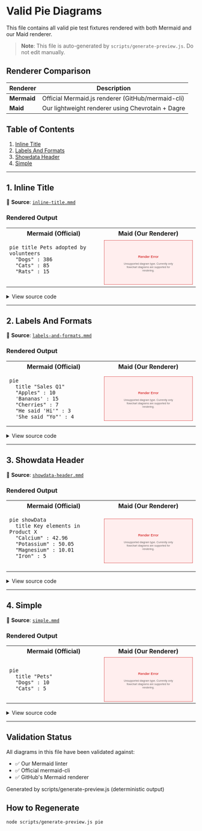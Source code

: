 # Valid Pie Diagrams

This file contains all valid pie test fixtures rendered with both Mermaid and our Maid renderer.

> **Note**: This file is auto-generated by `scripts/generate-preview.js`. Do not edit manually.

## Renderer Comparison

| Renderer | Description |
|----------|-------------|
| **Mermaid** | Official Mermaid.js renderer (GitHub/mermaid-cli) |
| **Maid** | Our lightweight renderer using Chevrotain + Dagre |

## Table of Contents

1. [Inline Title](#1-inline-title)
2. [Labels And Formats](#2-labels-and-formats)
3. [Showdata Header](#3-showdata-header)
4. [Simple](#4-simple)

---

## 1. Inline Title

📄 **Source**: [`inline-title.mmd`](./valid/inline-title.mmd)

### Rendered Output

<table>
<tr>
<th width="50%">Mermaid (Official)</th>
<th width="50%">Maid (Our Renderer)</th>
</tr>
<tr>
<td>

```mermaid
pie title Pets adopted by volunteers
  "Dogs" : 386
  "Cats" : 85
  "Rats" : 15


```

</td>
<td>

<svg xmlns="http://www.w3.org/2000/svg" width="400" height="200" viewBox="0 0 400 200">
  <rect width="400" height="200" fill="#fee" stroke="#c00" stroke-width="2" />
  <text x="200" y="80" text-anchor="middle" font-family="Arial, sans-serif" font-size="16" fill="#c00">
    Render Error
  </text>
  <text x="200" y="110" text-anchor="middle" font-family="Arial, sans-serif" font-size="12" fill="#666">
    <tspan x="200" dy="0">Unsupported diagram type. Currently only</tspan><tspan x="200" dy="15">flowchart diagrams are supported for</tspan><tspan x="200" dy="15">rendering.</tspan>
  </text>
</svg>

</td>
</tr>
</table>

<details>
<summary>View source code</summary>

```
pie title Pets adopted by volunteers
  "Dogs" : 386
  "Cats" : 85
  "Rats" : 15


```
</details>

---

## 2. Labels And Formats

📄 **Source**: [`labels-and-formats.mmd`](./valid/labels-and-formats.mmd)

### Rendered Output

<table>
<tr>
<th width="50%">Mermaid (Official)</th>
<th width="50%">Maid (Our Renderer)</th>
</tr>
<tr>
<td>

```mermaid
pie
  title "Sales Q1"
  "Apples" : 10
  'Bananas' : 15
  "Cherries" : 7
  "He said 'Hi'" : 3
  'She said "Yo"' : 4

```

</td>
<td>

<svg xmlns="http://www.w3.org/2000/svg" width="400" height="200" viewBox="0 0 400 200">
  <rect width="400" height="200" fill="#fee" stroke="#c00" stroke-width="2" />
  <text x="200" y="80" text-anchor="middle" font-family="Arial, sans-serif" font-size="16" fill="#c00">
    Render Error
  </text>
  <text x="200" y="110" text-anchor="middle" font-family="Arial, sans-serif" font-size="12" fill="#666">
    <tspan x="200" dy="0">Unsupported diagram type. Currently only</tspan><tspan x="200" dy="15">flowchart diagrams are supported for</tspan><tspan x="200" dy="15">rendering.</tspan>
  </text>
</svg>

</td>
</tr>
</table>

<details>
<summary>View source code</summary>

```
pie
  title "Sales Q1"
  "Apples" : 10
  'Bananas' : 15
  "Cherries" : 7
  "He said 'Hi'" : 3
  'She said "Yo"' : 4

```
</details>

---

## 3. Showdata Header

📄 **Source**: [`showdata-header.mmd`](./valid/showdata-header.mmd)

### Rendered Output

<table>
<tr>
<th width="50%">Mermaid (Official)</th>
<th width="50%">Maid (Our Renderer)</th>
</tr>
<tr>
<td>

```mermaid
pie showData
  title Key elements in Product X
  "Calcium" : 42.96
  "Potassium" : 50.05
  "Magnesium" : 10.01
  "Iron" : 5


```

</td>
<td>

<svg xmlns="http://www.w3.org/2000/svg" width="400" height="200" viewBox="0 0 400 200">
  <rect width="400" height="200" fill="#fee" stroke="#c00" stroke-width="2" />
  <text x="200" y="80" text-anchor="middle" font-family="Arial, sans-serif" font-size="16" fill="#c00">
    Render Error
  </text>
  <text x="200" y="110" text-anchor="middle" font-family="Arial, sans-serif" font-size="12" fill="#666">
    <tspan x="200" dy="0">Unsupported diagram type. Currently only</tspan><tspan x="200" dy="15">flowchart diagrams are supported for</tspan><tspan x="200" dy="15">rendering.</tspan>
  </text>
</svg>

</td>
</tr>
</table>

<details>
<summary>View source code</summary>

```
pie showData
  title Key elements in Product X
  "Calcium" : 42.96
  "Potassium" : 50.05
  "Magnesium" : 10.01
  "Iron" : 5


```
</details>

---

## 4. Simple

📄 **Source**: [`simple.mmd`](./valid/simple.mmd)

### Rendered Output

<table>
<tr>
<th width="50%">Mermaid (Official)</th>
<th width="50%">Maid (Our Renderer)</th>
</tr>
<tr>
<td>

```mermaid
pie
  title "Pets"
  "Dogs" : 10
  "Cats" : 5

```

</td>
<td>

<svg xmlns="http://www.w3.org/2000/svg" width="400" height="200" viewBox="0 0 400 200">
  <rect width="400" height="200" fill="#fee" stroke="#c00" stroke-width="2" />
  <text x="200" y="80" text-anchor="middle" font-family="Arial, sans-serif" font-size="16" fill="#c00">
    Render Error
  </text>
  <text x="200" y="110" text-anchor="middle" font-family="Arial, sans-serif" font-size="12" fill="#666">
    <tspan x="200" dy="0">Unsupported diagram type. Currently only</tspan><tspan x="200" dy="15">flowchart diagrams are supported for</tspan><tspan x="200" dy="15">rendering.</tspan>
  </text>
</svg>

</td>
</tr>
</table>

<details>
<summary>View source code</summary>

```
pie
  title "Pets"
  "Dogs" : 10
  "Cats" : 5

```
</details>

---

## Validation Status

All diagrams in this file have been validated against:
- ✅ Our Mermaid linter
- ✅ Official mermaid-cli
- ✅ GitHub's Mermaid renderer

Generated by scripts/generate-preview.js (deterministic output)

## How to Regenerate

```bash
node scripts/generate-preview.js pie
```
